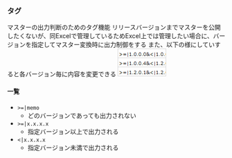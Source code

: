 ### タグ
マスターの出力判断のためのタグ機能
リリースバージョンまでマスターを公開したくないが、同Excelで管理しているためExcel上では管理したい場合に、バージョンを指定してマスター変換時に出力制御をする
また、以下の様にしていすると各バージョン毎に内容を変更できる
![img.png](img.png)

#### 一覧
- ```>=|memo```
  - どのバージョンであっても出力されない
- ```>=|x.x.x.x```
  - 指定バージョン以上で出力される
- ```<|x.x.x.x```
  - 指定バージョン未満で出力される

